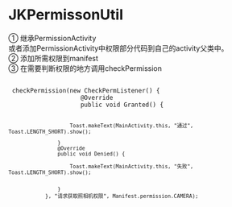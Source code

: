# JKPermissonUtil

① 继承PermissionActivity
   </br>或者添加PermissionActivity中权限部分代码到自己的activity父类中。
</br>② 添加所需权限到manifest
</br>③ 在需要判断权限的地方调用checkPermission

<code>
 checkPermission(new CheckPermListener() {
                    @Override
                    public void Granted() {
                    
                        Toast.makeText(MainActivity.this, "通过", Toast.LENGTH_SHORT).show();
                        
                    }
                    @Override
                    public void Denied() {
                    
                        Toast.makeText(MainActivity.this, "失败", Toast.LENGTH_SHORT).show();
                        
                        
                    }
                }, "请求获取照相机权限", Manifest.permission.CAMERA);
</code>
